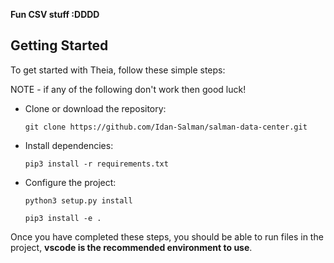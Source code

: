 **Fun CSV stuff :DDDD**

## Getting Started

To get started with Theia, follow these simple steps:

NOTE - if any of the following don't work then good luck!

- Clone or download the repository:

  `git clone https://github.com/Idan-Salman/salman-data-center.git`

- Install dependencies:

  `pip3 install -r requirements.txt`

- Configure the project:

  `python3 setup.py install`

  `pip3 install -e .`

Once you have completed these steps, you should be able to run files in the project, **vscode is the recommended environment to use**.
